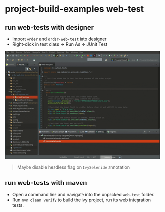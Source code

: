 # project-build-examples web-test

## run web-tests with designer
- Import `order` and `order-web-test` into designer
- Right-click in test class -> Run As -> JUnit Test

![run test](webtesting-test-run.gif)

> Maybe disable headless flag on `IvySelenide` annotation

## run web-tests with maven
- Open a command line and navigate into the unpacked `web-test` folder.
- Run `mvn clean verify` to build the ivy project, run its web integration tests.